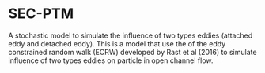 # SEC-PTM
A stochastic model to simulate the influence of two types eddies (attached eddy and detached eddy). This is a model that use the of the eddy constrained random walk (ECRW) developed by Rast et al (2016) to simulate influence of two types eddies on particle in open channel flow. 
